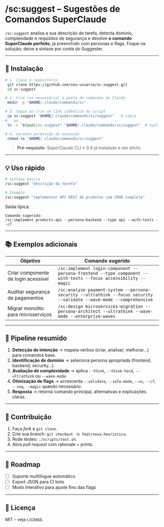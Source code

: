 # /sc\:suggest – Sugestões de Comandos SuperClaude

`/sc:suggest` analisa a sua descrição de tarefa, detecta domínio, complexidade e requisitos de segurança e devolve **o comando SuperClaude perfeito**, já preenchido com personas e flags. Foque na solução; deixe a sintaxe por conta do Suggester.

---

## 🚀 Instalação

```bash
# 1. Clone o repositório
 git clone https://github.com/seu-usuario/sc-suggest.git
 cd sc-suggest

# 2. Crie (se necessário) a pasta de comandos do Claude
 mkdir -p "$HOME/.claude/commands/sc"

# 3. Copie ou crie um link simbólico do script
 cp sc-suggest "$HOME/.claude/commands/sc/suggest"   # cópia
#   ou
 ln -s "$(pwd)/sc-suggest" "$HOME/.claude/commands/sc/suggest"  # symlink

# 4. Garanta permissão de execução
 chmod +x "$HOME/.claude/commands/sc/suggest"
```

> **Pré‑requisito**: SuperClaude CLI ≥ 0.9 já instalado e em `$PATH`.

---

## 💡 Uso rápido

```bash
# Sintaxe básica
/sc:suggest "descrição da tarefa"

# Exemplo
/sc:suggest "implementar API REST de produtos com CRUD completo"
```

Saída típica:

```text
Comando sugerido:
/sc:implement products-api --persona-backend --type api --with-tests --c7
```

---

## 📚 Exemplos adicionais

| Objetivo                            | Comando sugerido                                                                                                     |
| ----------------------------------- | -------------------------------------------------------------------------------------------------------------------- |
| Criar componente de login acessível | `/sc:implement login-component --persona-frontend --type component --with-tests --focus accessibility --magic`       |
| Auditar segurança de pagamentos     | `/sc:analyze payment-system --persona-security --ultrathink --focus security --validate --wave-mode --comprehensive` |
| Migrar monolito para microserviços  | `/sc:design microservices-migration --persona-architect --ultrathink --wave-mode --enterprise-waves`                 |

---

## 🧠 Pipeline resumido

1. **Detecção de intenção** → mapeia verbos (criar, analisar, melhorar…) para comandos base.
2. **Identificação de domínio** → seleciona persona apropriada (frontend, backend, security…).
3. **Avaliação de complexidade** → aplica `--think`, `--think-hard`, `--ultrathink` ou `--wave-mode`.
4. **Otimização de flags** → acrescenta `--validate`, `--safe-mode`, `--uc`, `--c7`, `--seq`, `--magic` quando necessário.
5. **Resposta** → retorna comando principal, alternativas e explicações claras.

---

## 🤝 Contribuição

1. Faça *fork* e `git clone`.
2. Crie sua branch: `git checkout -b feat/nova-heuristica`.
3. Rode testes: `./scripts/test.sh`.
4. Abra *pull request* com rationale + prints.

---

## 📅 Roadmap

* [ ] Suporte multilíngue automático
* [ ] Export JSON para CI bots
* [ ] Modo interativo para ajuste fino das flags

---

## 📄 Licença

MIT – veja `LICENSE`.

<!-- Conteúdo adaptado de suggest.md -->
